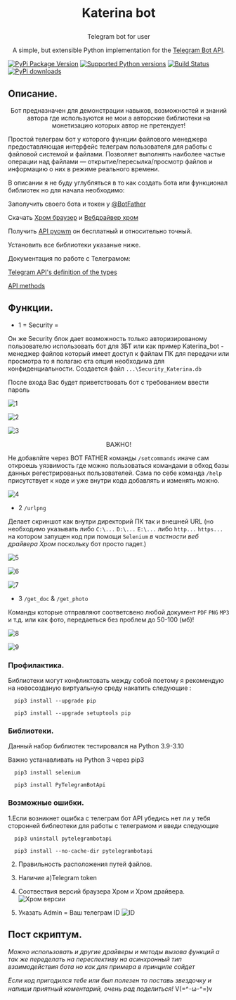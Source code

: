 # <p align="center"> Katerina bot
  
  
<p align="center">Telegram bot for user
  <p align="center">A simple, but extensible Python implementation for the <a href="https://core.telegram.org/bots/api">Telegram Bot API</a>.
    
    
[![PyPi Package Version](https://img.shields.io/pypi/v/pyTelegramBotAPI.svg)](https://pypi.python.org/pypi/pyTelegramBotAPI)
[![Supported Python versions](https://img.shields.io/pypi/pyversions/pyTelegramBotAPI.svg)](https://pypi.python.org/pypi/pyTelegramBotAPI)
[![Build Status](https://travis-ci.org/eternnoir/pyTelegramBotAPI.svg?branch=master)](https://travis-ci.org/eternnoir/pyTelegramBotAPI)
[![PyPi downloads](https://img.shields.io/pypi/dm/pyTelegramBotAPI.svg)](https://pypi.org/project/pyTelegramBotAPI/)    

## Описание.

<p align="center">Бот предназначен для демонстрации навыков, возможностей и знаний автора где используются не мои а авторские библиотеки на монетизацию которых автор не претендует!

	

Простой телеграм бот у которого функции файлового менеджера предоставляющая интерфейс телеграм пользователя для работы с файловой системой и файлами. Позволяет выполнять наиболее частые операции над файлами — открытие/пересылка/просмотр файлов и информацию о них в режиме реального времени.

В описании я не буду углубляться в то как создать бота или функционал библиотек но для начала необходимо:
 
Заполучить своего бота и токен у [@BotFather](https://core.telegram.org/bots#botfather)

Скачать [Хром браузер](https://www.google.com/intl/uk_ua/chrome/) и [Вебдрайвер хром](https://chromedriver.chromium.org/downloads)
	  
Получить [API pyowm](https://openweathermap.org/api/one-call-api) он бесплатный и относительно точный. 
	  
Установить все библиотеки указаные ниже.
 	  	  
	  
Документация по работе с Телеграмом:
	  
[Telegram API's definition of the types](https://core.telegram.org/bots/api#available-types)

[API methods](https://core.telegram.org/bots/api#available-methods)
	
## Функции.

*  1 = Security =
	
Он же Security блок дает возможность только авторизированому пользователю использовать бот для ЗБТ или как пример Katerina_bot - менеджер файлов который имеет доступ к файлам ПК для передачи или просмотра то я полагаю єта опция необходима для конфиденциальности. Создается файл `...\Security_Katerina.db` 

После входа Вас будет приветствовать бот с требованием ввести пароль
	
![1](https://github.com/ViRonin/Katerina_bot/blob/main/file%20for%20Katerina/a1.PNG)
	
![2](https://github.com/ViRonin/Katerina_bot/blob/main/file%20for%20Katerina/a2.PNG)

![3](https://github.com/ViRonin/Katerina_bot/blob/main/file%20for%20Katerina/a3.PNG)


	
<p align="center">ВАЖНО!
	
Не добавлйте через BOT FATHER команды `/setcommands` иначе сам откроешь уязвимость где можно пользоваться командами в обход базы данных регестрированых пользователей.
Сама по себе команда `/help` присутствует к коде и уже внутри кода добавлять и изменять можно.

![4](https://github.com/ViRonin/Katerina_bot/blob/main/file%20for%20Katerina/a4.PNG)


	
*  2 `/urlpng` 

Делает скриншот как внутри директорий ПК так и внешней URL (но необходимо указывать либо `C:\...` `D:\...` `E:\...` либо `http...` `https...`  на котором запущен код при помощи `Selenium` *в частности веб драйвера Хром* поскольку бот просто падет.)

![5](https://github.com/ViRonin/Katerina_bot/blob/main/file%20for%20Katerina/a5.PNG)

![6](https://github.com/ViRonin/Katerina_bot/blob/main/file%20for%20Katerina/a6.PNG)
	
![7](https://github.com/ViRonin/Katerina_bot/blob/main/file%20for%20Katerina/a7.PNG)
	
*  3 `/get_doc` & `/get_photo` 	

Команды которые отправляют соответсвено любой документ `PDF` `PNG` `MP3` и т.д. или как фото,  передаеться без проблем до 50-100 (мб)!

![8](https://github.com/ViRonin/Katerina_bot/blob/main/file%20for%20Katerina/a8.PNG)
	
![9](https://github.com/ViRonin/Katerina_bot/blob/main/file%20for%20Katerina/a9.PNG)

	

### Профилактика. 
Библиотеки могут конфликтовать между собой поетому я рекомендую на новосозданую виртуальную среду накатить следующие :	  

	  pip3 install --upgrade pip
	  
	  pip3 install --upgrade setuptools pip
	  

### Библиотеки.
Данный набор библиотек тестировался на Python 3.9-3.10
 
Важно устанавливать на Python 3 через pip3
	 
	  pip3 install selenium
	 	  	 
	  pip3 install PyTelegramBotApi
	  

### Возможные ошибки.
	  
1.Если возникнет ошибка с телеграм бот API убедись нет ли у тебя сторонней библеотеки для работы с телеграмом и введи следующие

	  
	  pip3 uninstall pytelegrambotapi
	  
	  pip3 install --no-cache-dir pytelegrambotapi

2. Правильность расположения путей файлов.
	
3. Наличие a)Telegram token  
	
4. Соотвествия версий браузера Хром и Хром драйвера.
  ![Хром версии](https://github.com/ViRonin/Alisa_bot/blob/main/chrome%20seting%202.PNG)
	
5. Указать Admin = Ваш телеграм ID
  ![ID](https://github.com/ViRonin/Alisa_bot/blob/main/telegram%20id.PNG)


	

	
	
	
## Пост скриптум.

*Можно использовать и другие драйверы и методы вызова функций а так же переделать на переспективу на асинхронный тип взаимодействия бота но как для примера в принципе сойдет*

	
*Если код пригодился тебе или был полезен то поставь звездочку и напиши приятный коментарий, очень рад поделиться!* V(=^･ω･^=)v
